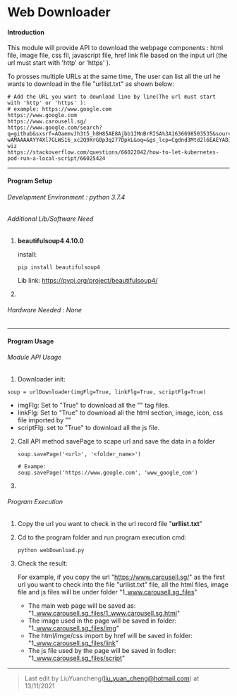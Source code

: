 # Web Downloader



#### Introduction 

This module will provide API to download the webpage components :  html file, image file, css fil,  javascript file, href link file based on the input url (the url must start with 'http' or 'https' ). 

To prosses multiple URLs at the same time, The user can list all the url he wants to download  in the file "urllist.txt" as shown below: 

```
# Add the URL you want to download line by line(The url must start with 'http' or 'https' ):
# example: https://www.google.com
https://www.google.com
https://www.carousell.sg/
https://www.google.com/search?q=github&sxsrf=AOaemvJh3t5_h8H85AE8Ajbb1IMnBrRISA%3A1636698503535&source=hp&ei=hwmOYY6mHdGkqtsPq8S9sAY&iflsig=ALs-wAMAAAAAYY4Xl7GLWS16_xc2Q9XrG0p3q277DpkL&oq=&gs_lcp=Cgdnd3Mtd2l6EAEYADIHCCMQ6gIQJzIHCCMQ6gIQJzIHCCMQ6gIQJzIHCCMQ6gIQJzIHCCMQ6gIQJzIHCCMQ6gIQJzINCC4QxwEQowIQ6gIQJzIHCCMQ6gIQJzIHCCMQ6gIQJzIHCCMQ6gIQJ1AAWABgjgdoAXAAeACAAQCIAQCSAQCYAQCwAQo&sclient=gws-wiz
https://stackoverflow.com/questions/66022042/how-to-let-kubernetes-pod-run-a-local-script/66025424
```



------

#### Program Setup

###### Development Environment : python 3.7.4

###### Additional Lib/Software Need

1. **beautifulsoup4 4.10.0**

   install:

   ```
   pip install beautifulsoup4
   ```

   Lib link: https://pypi.org/project/beautifulsoup4/

2. 

###### Hardware Needed : None



------

#### Program Usage

###### Module API Usage

1. Downloader init: 

```
soup = urlDownloader(imgFlg=True, linkFlg=True, scriptFlg=True)
```

- imgFlg: Set to "True" to download all the "<img>" tag files. 
- linkFlg: Set to "True" to download all the html section, image, icon, css file imported by  "<href>"
- scriptFlg: set to "True" to download  all the js file. 

2. Call API method savePage to scape url and save the data in a folder 

   ```
   soup.savePage('<url>', '<folder_name>')
   
   # Exampe:
   soup.savePage('https://www.google.com', 'www_google_com')
   ```

3.  



###### Program Execution 

1. Copy the url you want to check in the url record file "**urllist.txt**"

2. Cd to the program folder and run program execution cmd: 

   ```
   python webDownload.py
   ```

3. Check the result: 

   For example, if you copy the url "https://www.carousell.sg/" as the first url you want to check into the file "urllist.txt" file, all the html files, image file and js files will be under folder "1_www.carousell.sg_files"

   - The main web page will be saved as:  "1_www.carousell.sg_files/1_www.carousell.sg.html"
   - The image used in the page will be saved in folder: "1_www.carousell.sg_files/img"
   - The html/imge/css import by href will be saved in folder: "1_www.carousell.sg_files/link"
   - The js file used by the page will be saved in fodler: "1_www.carousell.sg_files/script"



------

> Last edit by LiuYuancheng(liu_yuan_cheng@hotmail.com) at 13/11/2021

